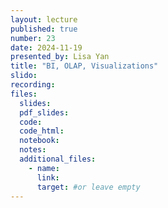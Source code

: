 ```yaml
---
layout: lecture
published: true
number: 23
date: 2024-11-19
presented_by: Lisa Yan
title: "BI, OLAP, Visualizations"
slido:
recording:
files:
  slides:
  pdf_slides:
  code:
  code_html:
  notebook:
  notes:
  additional_files:
    - name:
      link:
      target: #or leave empty
---
```

